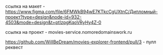 ссылка на макет - https://www.figma.com/file/6FMWkB94wE7KTkcCgUXtnC/Дипломный-проект?type=design&node-id=932-4503&mode=design&t=ptIzpgKqoVRyHy4Z-0

ссылка на проект - movies-service.nomoredomainswork.ru

https://github.com/WillBeDream/movies-explorer-frontend/pull/3 - пулл реквест
